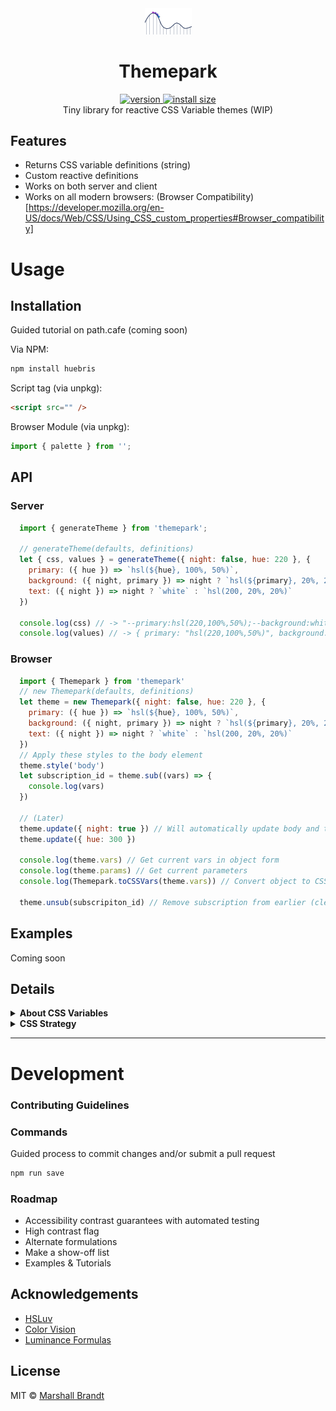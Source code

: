 <div align="center">
  <img src="https://github.com/marshallcb/themepark/raw/master/themepark.png" alt="Themepark" width="75" />
</div>

<h1 align="center">Themepark</h1>
<div align="center">
  <a href="https://npmjs.org/package/themepark">
    <img src="https://badgen.now.sh/npm/v/themepark" alt="version" />
  </a>
  <a href="https://bundlephobia.com/result?p=themepark">
    <img src="https://img.badgesize.io/MarshallCB/themepark/master/min.js?compression=brotli" alt="install size" />
  </a>
</div>

<div align="center">Tiny library for reactive CSS Variable themes (WIP)</div>

## Features
- Returns CSS variable definitions (string)
- Custom reactive definitions
- Works on both server and client
- Works on all modern browsers: (Browser Compatibility)[https://developer.mozilla.org/en-US/docs/Web/CSS/Using_CSS_custom_properties#Browser_compatibility]

# Usage

## Installation

Guided tutorial on path.cafe (coming soon)

Via NPM:
```sh
npm install huebris
```

Script tag (via unpkg):
```html
<script src="" />
```

Browser Module (via unpkg):
```js
import { palette } from '';
```

## API

### Server
```js
  import { generateTheme } from 'themepark';

  // generateTheme(defaults, definitions)
  let { css, values } = generateTheme({ night: false, hue: 220 }, {
    primary: ({ hue }) => `hsl(${hue}, 100%, 50%)`,
    background: ({ night, primary }) => night ? `hsl(${primary}, 20%, 20%)` : `white`,
    text: ({ night }) => night ? `white` : `hsl(200, 20%, 20%)`
  })

  console.log(css) // -> "--primary:hsl(220,100%,50%);--background:white;--text:hsl(200,20%,20%)"
  console.log(values) // -> { primary: "hsl(220,100%,50%)", background: "white", text: "hsl(200,20%,20%)" }
```

### Browser
```js
  import { Themepark } from 'themepark'
  // new Themepark(defaults, definitions)
  let theme = new Themepark({ night: false, hue: 220 }, {
    primary: ({ hue }) => `hsl(${hue}, 100%, 50%)`,
    background: ({ night, primary }) => night ? `hsl(${primary}, 20%, 20%)` : `white`,
    text: ({ night }) => night ? `white` : `hsl(200, 20%, 20%)`
  })
  // Apply these styles to the body element
  theme.style('body')
  let subscription_id = theme.sub((vars) => {
    console.log(vars)
  })

  // (Later)
  theme.update({ night: true }) // Will automatically update body and trigger subscribed function above
  theme.update({ hue: 300 })

  console.log(theme.vars) // Get current vars in object form
  console.log(theme.params) // Get current parameters
  console.log(Themepark.toCSSVars(theme.vars)) // Convert object to CSS Variables

  theme.unsub(subscripiton_id) // Remove subscription from earlier (clean up)
```

## Examples

Coming soon

## Details

<details>
  <summary><strong>About CSS Variables</strong></summary>
  <div>
    Coming soon
  </div>
</details>
<details>
  <summary><strong>CSS Strategy</strong></summary>
  <div>
    Coming soon
  </div>
</details>

- - -

# Development

### Contributing Guidelines

### Commands

Guided process to commit changes and/or submit a pull request
```sh
npm run save
```

### Roadmap
- Accessibility contrast guarantees with automated testing
- High contrast flag
- Alternate formulations
- Make a show-off list
- Examples & Tutorials

## Acknowledgements
- [HSLuv](https://www.hsluv.org/comparison/)
- [Color Vision](https://en.wikipedia.org/wiki/Color_vision)
- [Luminance Formulas](https://stackoverflow.com/questions/596216/formula-to-determine-brightness-of-rgb-color)

## License

MIT © [Marshall Brandt](https://m4r.sh)
